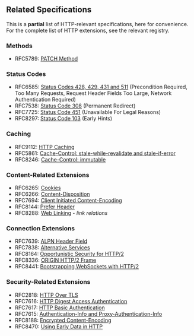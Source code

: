 
## Related Specifications

This is a **partial** list of HTTP-relevant specifications, here for convenience. For the complete
list of HTTP extensions, see the relevant registry.

### Methods 

* RFC5789: [PATCH Method](/specs/rfc5789.html)

### Status Codes

* RFC6585: [Status Codes 428, 429, 431 and 511](/specs/rfc6585.html) (Precondition Required, Too Many Requests, Request Header Fields Too Large, Network Authentication Required)
* RFC7538: [Status Code 308](/specs/rfc7538.html) (Permanent Redirect)
* RFC7725: [Status Code 451](/specs/rfc7725.html) (Unavailable For Legal Reasons)
* RFC8297: [Status Code 103](/specs/rfc8297.html) (Early Hints)

### Caching

* RFC9112: [HTTP Caching](/specs/rfc9112.html)
* RFC5861: [Cache-Control: stale-while-revalidate and stale-if-error](/specs/rfc5861.html)
* RFC8246: [Cache-Control: immutable](/specs/rfc8246.html)

### Content-Related Extensions

* RFC6265: [Cookies](/specs/rfc6265.html)
* RFC6266: [Content-Disposition](/specs/rfc6266.html)
* RFC7694: [Client Initiated Content-Encoding](/specs/rfc7694.html)
* RFC8144: [Prefer Header](/specs/rfc7240.html)
* RFC8288: [Web Linking](/specs/rfc8288.html) - *link relations*

### Connection Extensions

* RFC7639: [ALPN Header Field](/specs/rfc7639.html)
* RFC7838: [Alternative Services](/specs/rfc7838.html)
* RFC8164: [Opportunistic Security for HTTP/2](/specs/rfc8164.html)
* RFC8336: [ORIGIN HTTP/2 Frame](/specs/rfc8336.html)
* RFC8441: [Bootstrapping WebSockets with HTTP/2](/specs/rfc8441.html)

### Security-Related Extensions

* RFC2818: [HTTP Over TLS](/specs/rfc2818.html)
* RFC7616: [HTTP Digest Access Authentication](/specs/rfc7616.html)
* RFC7617: [HTTP Basic Authentication](/specs/rfc7617.html)
* RFC7615: [Authentication-Info and Proxy-Authentication-Info](/specs/rfc7615.html)
* RFC8188: [Encrypted Content-Encoding](/specs/rfc8188.html)
* RFC8470: [Using Early Data in HTTP](/specs/rfc8470.html)
